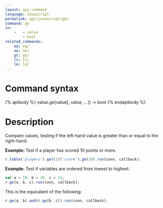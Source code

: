 ```yaml
---
layout: api-command
language: JavaScript
permalink: api/javascript/ge/
command: ge
io:
    -   - value
        - bool
related_commands:
    eq: eq/
    ne: ne/
    gt: gt/
    lt: lt/
    le: le/
---
```


# Command syntax #

{% apibody %}
value.ge(value[, value, ...]) &rarr; bool
{% endapibody %}

# Description #

Compare values, testing if the left-hand value is greater than or equal to the right-hand.

__Example:__ Test if a player has scored 10 points or more.

```javascript
r.table('players').get(1)('score').ge(10).run(conn, callback);
```

__Example:__ Test if variables are ordered from lowest to highest.

```javascript
var a = 10, b = 20, c = 15;
r.ge(a, b, c).run(conn, callback);
```

This is the equivalent of the following:

```javascript
r.ge(a, b).and(r.ge(b, c)).run(conn, callback);
```
